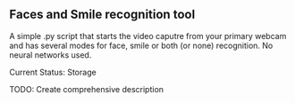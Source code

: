## Faces and Smile recognition tool

A simple .py script that starts the video caputre from your primary webcam and has several modes for face, smile or both (or none) recognition.
No neural networks used.

Current Status: Storage

TODO: Create comprehensive description
